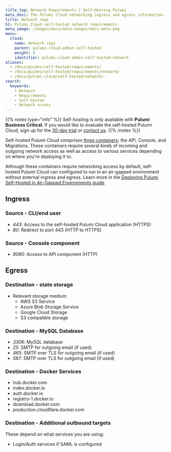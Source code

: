```yaml
---
title_tag: Network Requirements | Self-Hosting Pulumi
meta_desc: The Pulumi Cloud networking ingress and egress information.
title: Network reqs
h1: Pulumi Cloud self-hosted network requirements
meta_image: /images/docs/meta-images/docs-meta.png
menu:
  cloud:
    name: Network reqs
    parent: pulumi-cloud-admin-self-hosted
    weight: 4
    identifier: pulumi-cloud-admin-self-hosted-network
aliases:
  - /docs/guides/self-hosted/requirements/
  - /docs/guides/self-hosted/requirements/network/
  - /docs/pulumi-cloud/self-hosted/network/
search:
  keywords:
    - Network
    - Requirements
    - Self-hosted
    - Network access
---
```


{{% notes type="info" %}}
Self-hosting is only available with **Pulumi Business Critical**. If you would like to evaluate the self-hosted Pulumi Cloud, sign up for the [30-day trial](/product/self-hosted#self-hosted-trial) or [contact us](/contact/).
{{% /notes %}}

Self-hosted Pulumi Cloud comprises [three containers](/docs/pulumi-cloud/self-hosted/components): the API, Console, and Migrations. These containers require several kinds of incoming and outgoing network access as well as access to various services depending on where you're deploying it to.

Although these containers require networking access by default, self-hosted Pulumi Cloud can configured to run in an air-gapped environment without external ingress and egress. Learn more in the [Deploying Pulumi Self-Hosted in Air-Gapped Environments guide](/docs/pulumi-cloud/admin/self-hosted/airgapped).

## Ingress

### Source - CLI/end user

- *443*: Access to the self-hosted Pulumi Cloud application (HTTPS)
- *80*: Redirect to port 443 (HTTP to HTTPS)

### Source - Console component

- *8080*: Access to API component (HTTP)

## Egress

### Destination - state storage

- Relevant storage medium
    - AWS S3 Service
    - Azure Blob Storage Service
    - Google Cloud Storage
    - S3 compatible storage

### Destination - MySQL Database

- *3306*: MySQL database
- *25*: SMTP for outgoing email (if used)
- *465*: SMTP over TLS for outgoing email (if used)
- *587*: SMTP over TLS for outgoing email (if used)

### Destination - Docker Services

- hub.docker.com
- index.docker.io
- auth.docker.io
- registry-1.docker.io
- download.docker.com
- production.cloudflare.docker.com

### Destination - Additional outbound targets

These depend on what services you are using:

- Login/Auth services if SAML is configured
